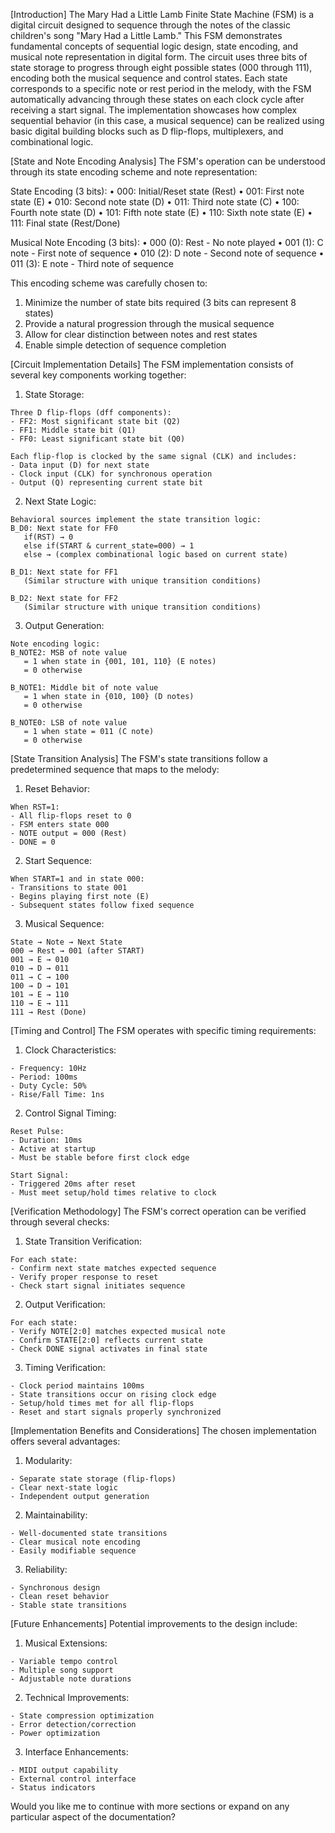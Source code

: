 [Introduction]
The Mary Had a Little Lamb Finite State Machine (FSM) is a digital circuit designed to sequence through the notes of the classic children's song "Mary Had a Little Lamb." This FSM demonstrates fundamental concepts of sequential logic design, state encoding, and musical note representation in digital form. The circuit uses three bits of state storage to progress through eight possible states (000 through 111), encoding both the musical sequence and control states. Each state corresponds to a specific note or rest period in the melody, with the FSM automatically advancing through these states on each clock cycle after receiving a start signal. The implementation showcases how complex sequential behavior (in this case, a musical sequence) can be realized using basic digital building blocks such as D flip-flops, multiplexers, and combinational logic.

[State and Note Encoding Analysis]
The FSM's operation can be understood through its state encoding scheme and note representation:

State Encoding (3 bits):
• 000: Initial/Reset state (Rest)
• 001: First note state (E)
• 010: Second note state (D)
• 011: Third note state (C)
• 100: Fourth note state (D)
• 101: Fifth note state (E)
• 110: Sixth note state (E)
• 111: Final state (Rest/Done)

Musical Note Encoding (3 bits):
• 000 (0): Rest - No note played
• 001 (1): C note - First note of sequence
• 010 (2): D note - Second note of sequence
• 011 (3): E note - Third note of sequence

This encoding scheme was carefully chosen to:
1. Minimize the number of state bits required (3 bits can represent 8 states)
2. Provide a natural progression through the musical sequence
3. Allow for clear distinction between notes and rest states
4. Enable simple detection of sequence completion

[Circuit Implementation Details]
The FSM implementation consists of several key components working together:

1. State Storage:
```
Three D flip-flops (dff components):
- FF2: Most significant state bit (Q2)
- FF1: Middle state bit (Q1)
- FF0: Least significant state bit (Q0)

Each flip-flop is clocked by the same signal (CLK) and includes:
- Data input (D) for next state
- Clock input (CLK) for synchronous operation
- Output (Q) representing current state bit
```

2. Next State Logic:
```
Behavioral sources implement the state transition logic:
B_D0: Next state for FF0
   if(RST) → 0
   else if(START & current_state=000) → 1
   else → (complex combinational logic based on current state)

B_D1: Next state for FF1
   (Similar structure with unique transition conditions)

B_D2: Next state for FF2
   (Similar structure with unique transition conditions)
```

3. Output Generation:
```
Note encoding logic:
B_NOTE2: MSB of note value
   = 1 when state in {001, 101, 110} (E notes)
   = 0 otherwise

B_NOTE1: Middle bit of note value
   = 1 when state in {010, 100} (D notes)
   = 0 otherwise

B_NOTE0: LSB of note value
   = 1 when state = 011 (C note)
   = 0 otherwise
```

[State Transition Analysis]
The FSM's state transitions follow a predetermined sequence that maps to the melody:

1. Reset Behavior:
```
When RST=1:
- All flip-flops reset to 0
- FSM enters state 000
- NOTE output = 000 (Rest)
- DONE = 0
```

2. Start Sequence:
```
When START=1 and in state 000:
- Transitions to state 001
- Begins playing first note (E)
- Subsequent states follow fixed sequence
```

3. Musical Sequence:
```
State → Note → Next State
000 → Rest → 001 (after START)
001 → E → 010
010 → D → 011
011 → C → 100
100 → D → 101
101 → E → 110
110 → E → 111
111 → Rest (Done)
```

[Timing and Control]
The FSM operates with specific timing requirements:

1. Clock Characteristics:
```
- Frequency: 10Hz
- Period: 100ms
- Duty Cycle: 50%
- Rise/Fall Time: 1ns
```

2. Control Signal Timing:
```
Reset Pulse:
- Duration: 10ms
- Active at startup
- Must be stable before first clock edge

Start Signal:
- Triggered 20ms after reset
- Must meet setup/hold times relative to clock
```

[Verification Methodology]
The FSM's correct operation can be verified through several checks:

1. State Transition Verification:
```
For each state:
- Confirm next state matches expected sequence
- Verify proper response to reset
- Check start signal initiates sequence
```

2. Output Verification:
```
For each state:
- Verify NOTE[2:0] matches expected musical note
- Confirm STATE[2:0] reflects current state
- Check DONE signal activates in final state
```

3. Timing Verification:
```
- Clock period maintains 100ms
- State transitions occur on rising clock edge
- Setup/hold times met for all flip-flops
- Reset and start signals properly synchronized
```

[Implementation Benefits and Considerations]
The chosen implementation offers several advantages:

1. Modularity:
```
- Separate state storage (flip-flops)
- Clear next-state logic
- Independent output generation
```

2. Maintainability:
```
- Well-documented state transitions
- Clear musical note encoding
- Easily modifiable sequence
```

3. Reliability:
```
- Synchronous design
- Clean reset behavior
- Stable state transitions
```

[Future Enhancements]
Potential improvements to the design include:

1. Musical Extensions:
```
- Variable tempo control
- Multiple song support
- Adjustable note durations
```

2. Technical Improvements:
```
- State compression optimization
- Error detection/correction
- Power optimization
```

3. Interface Enhancements:
```
- MIDI output capability
- External control interface
- Status indicators
```

Would you like me to continue with more sections or expand on any particular aspect of the documentation?